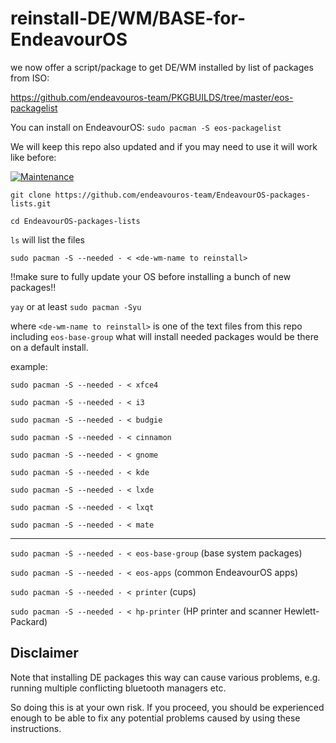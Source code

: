 # reinstall-DE/WM/BASE-for-EndeavourOS
we now offer a script/package to get DE/WM installed by list of packages from ISO:

https://github.com/endeavouros-team/PKGBUILDS/tree/master/eos-packagelist

You can install on EndeavourOS: `sudo pacman -S eos-packagelist`

We will keep this repo also updated and if you may need to use it will work like before:

[![Maintenance](https://img.shields.io/maintenance/yes/2024.svg)]()


`git clone https://github.com/endeavouros-team/EndeavourOS-packages-lists.git`

`cd EndeavourOS-packages-lists`

`ls`
will list the files

`sudo pacman -S --needed - < <de-wm-name to reinstall>`

!!make sure to fully update your OS before installing a bunch of new packages!!

`yay` or at least `sudo pacman -Syu`

where `<de-wm-name to reinstall>` is one of the text files from this repo including `eos-base-group` what will install needed packages would be there on a default install.

example:

`sudo pacman -S --needed - < xfce4`

`sudo pacman -S --needed - < i3`

`sudo pacman -S --needed - < budgie`

`sudo pacman -S --needed - < cinnamon`

`sudo pacman -S --needed - < gnome`

`sudo pacman -S --needed - < kde`

`sudo pacman -S --needed - < lxde`

`sudo pacman -S --needed - < lxqt`

`sudo pacman -S --needed - < mate`

---

`sudo pacman -S --needed - < eos-base-group` (base system packages)

`sudo pacman -S --needed - < eos-apps` (common EndeavourOS apps)

`sudo pacman -S --needed - < printer` (cups)

`sudo pacman -S --needed - < hp-printer` (HP printer and scanner Hewlett-Packard)

## Disclaimer

Note that installing DE packages this way can cause various problems, e.g. running multiple conflicting bluetooth managers etc.

So doing this is at your own risk. If you proceed, you should be experienced enough to be able to fix any potential problems caused by using these instructions.
